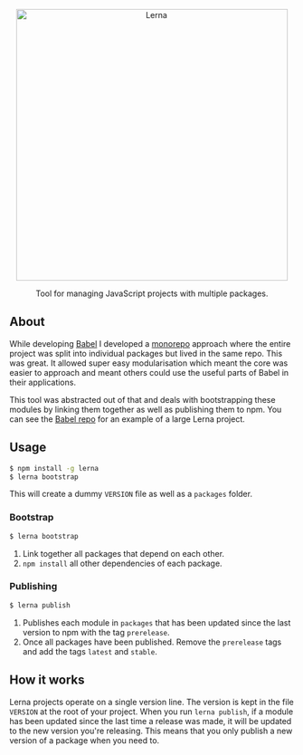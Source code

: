 <p align="center">
  <img alt="Lerna" src="https://i.imgur.com/yT7Skxn.png" width="480">
</p>

<p align="center">
  Tool for managing JavaScript projects with multiple packages.
</p>

## About

While developing [Babel](github.com/babel/babel) I developed a
[monorepo](https://github.com/babel/babel/blob/master/doc/design/monorepo.md) approach
where the entire project was split into individual packages but lived in the same repo.
This was great. It allowed super easy modularisation which meant the core was easier to
approach and meant others could use the useful parts of Babel in their applications.

This tool was abstracted out of that and deals with bootstrapping these modules by linking
them together as well as publishing them to npm. You can see the
[Babel repo](https://github.com/babel/babel/tree/master/packages) for an example of a
large Lerna project.

## Usage

```sh
$ npm install -g lerna
$ lerna bootstrap
```

This will create a dummy `VERSION` file as well as a `packages` folder.

### Bootstrap

```sh
$ lerna bootstrap
```

1. Link together all packages that depend on each other.
2. `npm install` all other dependencies of each package.

### Publishing

```sh
$ lerna publish
```

1. Publishes each module in `packages` that has been updated since the last version to npm with the tag `prerelease`.
2. Once all packages have been published. Remove the `prerelease` tags and add the tags `latest` and `stable`.

## How it works

Lerna projects operate on a single version line. The version is kept in the file `VERSION`
at the root of your project. When you run `lerna publish`, if a module has been updated
since the last time a release was made, it will be updated to the new version you're
releasing. This means that you only publish a new version of a package when you need to.
